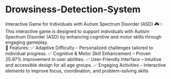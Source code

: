 # Drowsiness-Detection-System
Interactive Game for Individuals with Autism Spectrum Disorder (ASD) 
🎮✨ This interactive game is designed to support individuals with Autism Spectrum Disorder (ASD) by enhancing cognitive and motor skills through engaging gameplay.  
🚀 Features:
✅ Adaptive Difficulty – Personalized challenges tailored to individual progress.
✅ Cognitive & Motor Skill Enhancement – Proven 25.97% improvement in user abilities. 
✅ User-Friendly Interface – Intuitive and accessible design for all age groups. 
✅ Engaging Activities – Interactive elements to improve focus, coordination, and problem-solving skills
